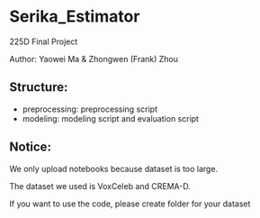 # Serika_Estimator
225D Final Project

Author: Yaowei Ma & Zhongwen (Frank) Zhou
## Structure:
- preprocessing: preprocessing script
- modeling: modeling script and evaluation script
## Notice:
We only upload notebooks because dataset is too large.

The dataset we used is VoxCeleb and CREMA-D.

If you want to use the code, please create folder for your dataset
